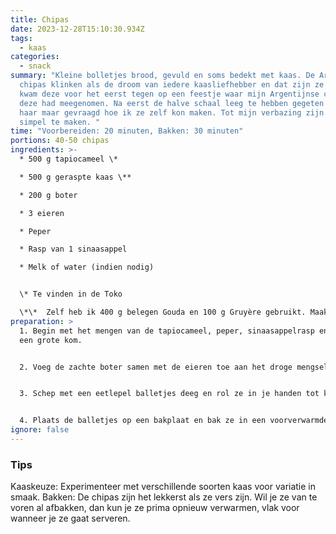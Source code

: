 ```yaml
---
title: Chipas
date: 2023-12-28T15:10:30.934Z
tags:
  - kaas
categories:
  - snack
summary: "Kleine bolletjes brood, gevuld en soms bedekt met kaas. De Argentijnse
  chipas klinken als de droom van iedere kaasliefhebber en dat zijn ze ook. Ik
  kwam deze voor het eerst tegen op een feestje waar mijn Argentijnse collega
  deze had meegenomen. Na eerst de halve schaal leeg te hebben gegeten heb ik
  haar maar gevraagd hoe ik ze zelf kon maken. Tot mijn verbazing zijn ze enorm
  simpel te maken. "
time: "Voorbereiden: 20 minuten, Bakken: 30 minuten"
portions: 40-50 chipas
ingredients: >-
  * 500 g tapiocameel \*

  * 500 g geraspte kaas \**

  * 200 g boter

  * 3 eieren

  * Peper

  * Rasp van 1 sinaasappel

  * Melk of water (indien nodig)


  \* Te vinden in de Toko

  \*\*  Zelf heb ik 400 g belegen Gouda en 100 g Gruyère gebruikt. Maak een mix die jij lekker vindt. 
preparation: >
  1. Begin met het mengen van de tapiocameel, peper, sinaasappelrasp en kaas in
  een grote kom.


  2. Voeg de zachte boter samen met de eieren toe aan het droge mengsel. Kneed goed door elkaar. Voeg indien nodig beetje bij beetje melk of water toe om een zacht, kneedbaar deeg te vormen.


  3. Schep met een eetlepel balletjes deeg en rol ze in je handen tot kleine balletjes.


  4. Plaats de balletjes op een bakplaat en bak ze in een voorverwarmde oven op 200°C. Let op de balletjes zullen wat uitvloeien dus zorg voor genoeg ruimt. Bak ze 25 tot 30 minuten tot ze goudbruin beginnen te kleuren.
ignore: false
---
```

### Tips 
Kaaskeuze: Experimenteer met verschillende soorten kaas voor variatie in smaak.
Bakken: De chipas zijn het lekkerst als ze vers zijn. Wil je ze van te voren al afbakken, dan kun je ze prima opnieuw verwarmen, vlak voor wanneer je ze gaat serveren.
